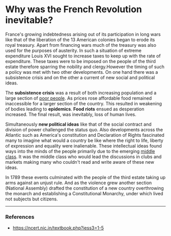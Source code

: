 # Why was the French Revolution inevitable?

France's growing indebtedness arising out of its participation in long wars like that of the liberation of the 13 American colonies began to erode its royal treasury. Apart from financing wars much of the treasury was also used for the purposes of austerity. In such a situation of extreme expenditure Louis XVI sought to increase taxes to keep up with the rate of expenditure. These taxes were to be imposed on the people of the third estate therefore sparring the nobility and clergy.However the timing of such a policy was met with two other developments. On one hand there was a subsistence crisis and on the other a current of new social and political ideas.

The **subsistence crisis** was a result of both increasing population and a large section of [poor people](./conditionOfThePoorDuringFrenchRevolution.md). As prices rose  affordable food remained inaccessible for a larger section of the country. This resulted in weakening of bodies leading to **epidemics**. **Food riots** ensued as desperation increased. The final result, was inevitably, loss of human lives.

Simultaneously **new political ideas** like that of the social contract and division of power challenged the status quo. Also developments across the Atlantic such as America's constitution and Declaration of Rights fascinated many to imagine what would a country be like where the right to life, liberty of expression and equality were inalienable. These intellectual ideas  found ways into the minds of the people primarily due to the emerging [middle class](./roleOfMiddleClassInFrenchRevolution.md). It was the middle class who would lead the discussions in clubs and markets making many who couldn't read and write aware of these new ideas.

In 1789 these events culminated with the people of the third estate taking up arms against an unjust rule. And as the violence grew another section (National Assembly) drafted the constitution of a new country overthrowing the monarch and establishing a Constitutional Monarchy, under which lived not subjects but citizens.

<hr>

### References
- https://ncert.nic.in/textbook.php?iess3=1-5
